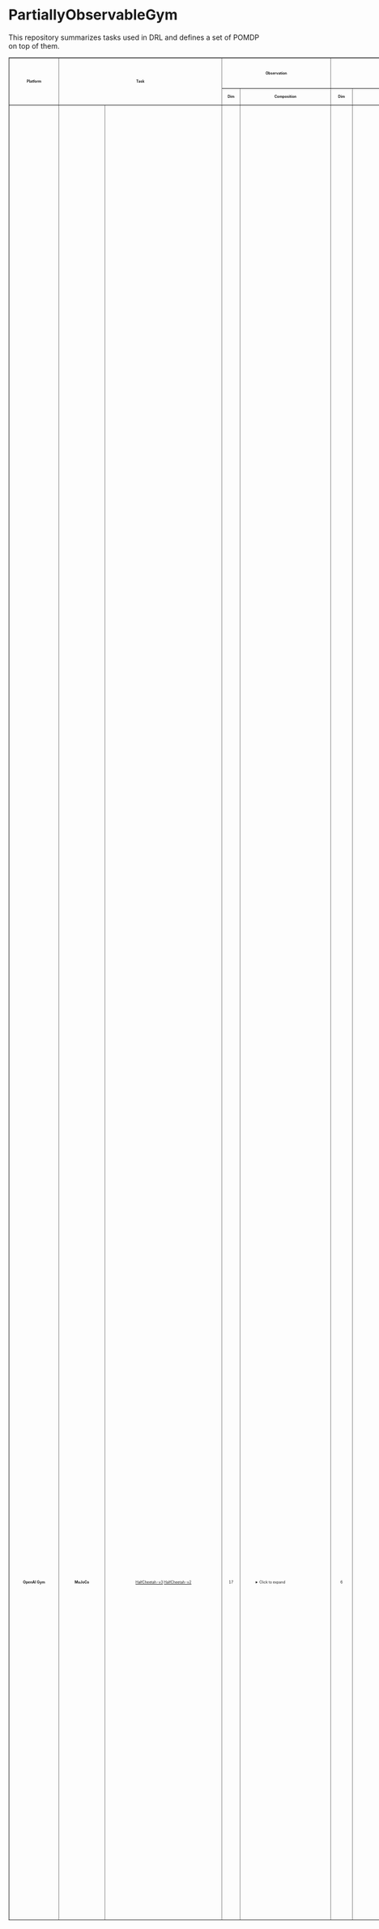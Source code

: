 # PartiallyObservableGym
This repository summarizes tasks used in DRL and defines a set of POMDP on top of them.

<table class="table-dense" style="height: 3679px; width: 1200px; margin-left: auto; margin-right: auto; font-size: 50%;" border="black" cellspacing="0" cellpadding="0">
   <tbody>
      <tr style="height: 60px;">
         <td style="width: 105px; text-align: center; height: 93px;" rowspan="2"><strong>Platform</strong></td>
         <td style="width: 364px; text-align: center; height: 93px;" colspan="2" rowspan="2"><strong>Task</strong></td>
         <td style="width: 206px; text-align: center; height: 60px;" colspan="2"><strong>Observation</strong></td>
         <td style="width: 247px; text-align: center; height: 60px;" colspan="2"><strong>Action</strong></td>
         <td style="width: 247px; text-align: center; height: 60px;" colspan="1" rowspan="2"><strong>Image</strong></td>
      </tr>
      <tr style="height: 33px;">
         <td style="width: 32px; text-align: center; height: 33px;"><strong>Dim</strong></td>
         <td style="width: 174px; text-align: center; height: 33px;" rowspan="1"><strong>Composition</strong></td>
         <td style="width: 40.5px; text-align: center; height: 33px;"><strong>Dim</strong></td>
         <td style="width: 206.5px; text-align: center; height: 33px;" rowspan="1"><strong>Composition</strong></td>
      </tr>
      <tr style="height: 145px;">
         <td style="width: 105px; text-align: center; height: 1670px;" rowspan="13"> <strong>OpenAI Gym</strong></td>
         <td style="width: 97px; text-align: center; height: 1670px;" rowspan="13"> <strong>MuJoCo</strong></td>
         <td style="width: 267px; text-align: center; height: 145px;"><a href="https://github.com/openai/gym/blob/master/gym/envs/mujoco/half_cheetah_v3.py" target="_blank" rel="noopener">HalfCheetah-v3</a> <a href="https://github.com/openai/gym/blob/master/gym/envs/mujoco/half_cheetah.py" target="_blank" rel="noopener">HalfCheetah-v2</a></td>
         <td style="width: 32px; text-align: center; height: 145px;">17</td>
         <td style="width: 174px; text-align: left; padding-left: 30px; height: 145px;">
            <details>
               <summary>Click to expand</summary>
               <ul>
                  <li style="text-align: left;">Position: 1-8 (d=8)</li>
                  <li style="text-align: left;">Velocity: 9-17 (d=9)</li>
               </ul>
            </details>
         </td>
         <td style="width: 40.5px; text-align: center; height: 145px;"> 6</td>
         <td style="width: 206.5px; text-align: center; height: 145px;">
            <details>
               <summary>Click to expand</summary>
            </details>
         </td>
         <td style="width: 206.5px; text-align: center; height: 145px;">
             
            <details>
               <summary>Click to expand</summary>
            </details>
         </td>
      </tr>
      <tr style="height: 128px;">
         <td style="width: 267px; text-align: center; height: 128px;"><a href="https://github.com/openai/gym/blob/master/gym/envs/mujoco/ant_v3.py" target="_blank" rel="noopener">Ant-v3</a> <a href="https://github.com/openai/gym/blob/master/gym/envs/mujoco/ant.py" target="_blank" rel="noopener">Ant-v2</a></td>
         <td style="width: 32px; text-align: center; height: 128px;">111</td>
         <td style="width: 174px; text-align: left; padding-left: 30px; height: 128px;">
            <details>
               <summary>Click to expand</summary>
               <ul>
                  <li>position: 1-13 (d=13)</li>
                  <li>velocity: 14-27 (d=14)</li>
                  <li>cfrc_ext: 28-111 (d=64)</li>
               </ul>
            </details>
         </td>
         <td style="width: 40.5px; text-align: center; height: 128px;"> 8</td>
         <td style="width: 206.5px; height: 128px; padding-left: 30px;">
             
            <details open="">
               <summary>Click to expand</summary>
            </details>
         </td>
         <td style="width: 206.5px; height: 128px; padding-left: 30px;">
             
            <details open="">
               <summary>Click to expand</summary>
            </details>
         </td>
      </tr>
      <tr style="height: 127px;">
         <td style="width: 267px; text-align: center; height: 127px;"><a href="https://github.com/openai/gym/blob/master/gym/envs/mujoco/walker2d_v3.py" target="_blank" rel="noopener">Walker2d-v3</a> <a href="https://github.com/openai/gym/blob/master/gym/envs/mujoco/walker2d.py" target="_blank" rel="noopener">Walker2d-v2</a></td>
         <td style="width: 32px; text-align: center; height: 127px;"> 17</td>
         <td style="width: 174px; text-align: left; padding-left: 30px; height: 127px;">
            <details>
               <summary>Click to expand</summary>
               <ul>
                  <li>position: 1-8 (d=8)</li>
                  <li>velocity: 9-17 (d=9)</li>
               </ul>
            </details>
         </td>
         <td style="width: 40.5px; text-align: center; height: 127px;"> 6</td>
         <td style="width: 206.5px; text-align: center; height: 127px;">
            <details>
               <summary>Click to expand</summary>
            </details>
             
         </td>
         <td style="width: 206.5px; text-align: center; height: 127px;">
            <details>
               <summary>Click to expand</summary>
            </details>
             
         </td>
      </tr>
      <tr style="height: 127px;">
         <td style="width: 267px; text-align: center; height: 127px;"> <a href="https://github.com/openai/gym/blob/master/gym/envs/mujoco/hopper_v3.py" target="_blank" rel="noopener">Hopper-v3</a> <a href="http://localhost:8888/notebooks/Google%20Drive/git_repos/spinningup-new/spinup/algos/pytorch/lstm_ddpg/Untitled2.ipynb" target="_blank" rel="noopener">Hopper-v2</a></td>
         <td style="width: 32px; text-align: center; height: 127px;"> 11</td>
         <td style="width: 174px; padding-left: 30px; height: 127px;">
            <details>
               <summary>Click to expand</summary>
               <ul>
                  <li>position: 1-5 (d=5)</li>
                  <li>velocity: 6-11 (d=6)</li>
               </ul>
            </details>
         </td>
         <td style="width: 40.5px; text-align: center; height: 127px;"> 3</td>
         <td style="width: 206.5px; text-align: center; height: 127px;">
             
            <details>
               <summary>Click to expand</summary>
            </details>
         </td>
         <td style="width: 206.5px; text-align: center; height: 127px;">
             
            <details>
               <summary>Click to expand</summary>
            </details>
         </td>
      </tr>
      <tr style="height: 127px;">
         <td style="width: 267px; text-align: center; height: 127px;"><a href="https://github.com/openai/gym/blob/master/gym/envs/mujoco/inverted_pendulum.py" target="_blank" rel="noopener">InvertedPendulum-v2</a></td>
         <td style="width: 32px; text-align: center; height: 127px;">4</td>
         <td style="width: 174px; padding-left: 30px; height: 127px;">
            <details>
               <summary>Click to expand</summary>
               <ul>
                  <li>position: 1-2 (d=2)</li>
                  <li>velocity: 3-4 (d=2)</li>
               </ul>
            </details>
         </td>
         <td style="width: 40.5px; text-align: center; height: 127px;"> 1</td>
         <td style="width: 206.5px; text-align: center; height: 127px;">
             
            <details>
               <summary>Click to expand</summary>
            </details>
         </td>
         <td style="width: 206.5px; text-align: center; height: 127px;">
             
            <details>
               <summary>Click to expand</summary>
            </details>
         </td>
      </tr>
      <tr style="height: 127px;">
         <td style="width: 267px; text-align: center; height: 127px;"><a href="https://github.com/openai/gym/blob/master/gym/envs/mujoco/inverted_double_pendulum.py" target="_blank" rel="noopener">InvertedDoublePendulum-v2</a></td>
         <td style="width: 32px; text-align: center; height: 127px;">11</td>
         <td style="width: 174px; padding-left: 30px; height: 127px;">
            <details>
               <summary>Click to expand</summary>
               <ul>
                  <li>cart position: 1</li>
                  <li>link angles sin: 2-3</li>
                  <li>link angles cos: 4-5</li>
                  <li>link velocity: 6-8 (d=3)</li>
                  <li>qfrc_constraint: 9-11 (d=3)</li>
               </ul>
            </details>
         </td>
         <td style="width: 40.5px; text-align: center; height: 127px;"> 1</td>
         <td style="width: 206.5px; text-align: center; height: 127px;">
            <details>
               <summary>Click to expand</summary>
            </details>
             
         </td>
         <td style="width: 206.5px; text-align: center; height: 127px;">
             
            <details>
               <summary>Click to expand</summary>
            </details>
         </td>
      </tr>
      <tr style="height: 127px;">
         <td style="width: 267px; text-align: center; height: 127px;"><a href="https://github.com/openai/gym/blob/master/gym/envs/mujoco/swimmer_v3.py" target="_blank" rel="noopener">Swimmer-v3</a> <a href="https://github.com/openai/gym/blob/master/gym/envs/mujoco/walker2d.py" target="_blank" rel="noopener">Swimmer-v2</a></td>
         <td style="width: 32px; text-align: center; height: 127px;">8</td>
         <td style="width: 174px; padding-left: 30px; height: 127px;">
            <details>
               <summary>Click to expand</summary>
               <ul>
                  <li>position: 1-3 (d=3)</li>
                  <li>velocity: 4-8 (d=5)</li>
               </ul>
            </details>
         </td>
         <td style="width: 40.5px; text-align: center; height: 127px;"> 2</td>
         <td style="width: 206.5px; text-align: center; height: 127px;">
             
            <details>
               <summary>Click to expand</summary>
            </details>
         </td>
         <td style="width: 206.5px; text-align: center; height: 127px;">
             
            <details>
               <summary>Click to expand</summary>
            </details>
         </td>
      </tr>
      <tr style="height: 127px;">
         <td style="width: 267px; text-align: center; height: 127px;"><a href="https://github.com/openai/gym/blob/master/gym/envs/mujoco/thrower.py" target="_blank" rel="noopener">Thrower-v2</a></td>
         <td style="width: 32px; text-align: center; height: 127px;">23</td>
         <td style="width: 174px; padding-left: 30px; height: 127px;">
            <details>
               <summary>Click to expand</summary>
               <ul>
                  <li>position: 1-7 (d=7)</li>
                  <li>velocity: 8-14 (d=7)</li>
                  <li>get_body_com("r_wrist_roll_link"): 15-17 (d=3)</li>
                  <li>get_body_com("ball"): 18-20 (d=3)</li>
                  <li>get_body_com("goal"): 21-23 (d=3)</li>
               </ul>
            </details>
         </td>
         <td style="width: 40.5px; text-align: center; height: 127px;"> 7</td>
         <td style="width: 206.5px; text-align: center; height: 127px;">
            <details>
               <summary>Click to expand</summary>
            </details>
             
         </td>
         <td style="width: 206.5px; text-align: center; height: 127px;">
             
            <details>
               <summary>Click to expand</summary>
            </details>
         </td>
      </tr>
      <tr style="height: 127px;">
         <td style="width: 267px; text-align: center; height: 127px;"><a href="https://github.com/openai/gym/blob/master/gym/envs/mujoco/striker.py" target="_blank" rel="noopener">Striker-v2</a></td>
         <td style="width: 32px; text-align: center; height: 127px;">23</td>
         <td style="width: 174px; padding-left: 30px; height: 127px;">
            <details>
               <summary>Click to expand</summary>
               <ul>
                  <li>position: 1-7 (d=7)</li>
                  <li>velocity: 8-14 (d=7)</li>
                  <li>get_body_com("tips_arm"): 15-17 (d=3)</li>
                  <li>get_body_com("object"): 18-20 (d=3)</li>
                  <li>get_body_com("goal"): 21-23 (d=3)</li>
               </ul>
            </details>
         </td>
         <td style="width: 40.5px; text-align: center; height: 127px;"> 7</td>
         <td style="width: 206.5px; text-align: center; height: 127px;">
             
            <details>
               <summary>Click to expand</summary>
            </details>
         </td>
         <td style="width: 206.5px; text-align: center; height: 127px;">
            <details>
               <summary>Click to expand</summary>
            </details>
             
         </td>
      </tr>
      <tr style="height: 127px;">
         <td style="width: 267px; text-align: center; height: 127px;"><a href="https://github.com/openai/gym/blob/master/gym/envs/mujoco/pusher.py" target="_blank" rel="noopener">Pusher-v2</a></td>
         <td style="width: 32px; text-align: center; height: 127px;">23</td>
         <td style="width: 174px; padding-left: 30px; height: 127px;">
            <details>
               <summary>Click to expand</summary>
               <ul>
                  <li>position: 1-7 (d=7)</li>
                  <li>velocity: 8-14 (d=7)</li>
                  <li>get_body_com("tips_arm"): 15-17 (d=3)</li>
                  <li>get_body_com("object"): 18-20 (d=3)</li>
                  <li>get_body_com("goal"): 21-23 (d=3)</li>
               </ul>
            </details>
         </td>
         <td style="width: 40.5px; text-align: center; height: 127px;"> 7</td>
         <td style="width: 206.5px; text-align: center; height: 127px;">
            <details>
               <summary>Click to expand</summary>
            </details>
             
         </td>
         <td style="width: 206.5px; text-align: center; height: 127px;">
            <details>
               <summary>Click to expand</summary>
            </details>
             
         </td>
      </tr>
      <tr style="height: 127px;">
         <td style="width: 267px; text-align: center; height: 127px;"><a href="https://github.com/openai/gym/blob/master/gym/envs/mujoco/reacher.py" target="_blank" rel="noopener">Reacher-v2</a></td>
         <td style="width: 32px; text-align: center; height: 127px;">11</td>
         <td style="width: 174px; padding-left: 30px; height: 127px;">
            <details>
               <summary>Click to expand</summary>
               <ul>
                  <li>cos: 1-2 (d=2)</li>
                  <li>sin: 3-4 (d=2)</li>
                  <li>position: 5-6 (d=2)</li>
                  <li>velocity: 7-8 (d=2)</li>
                  <li>get_body_com("fingertip")-get_body_com("target"): 9-11 (d=3)</li>
               </ul>
            </details>
         </td>
         <td style="width: 40.5px; text-align: center; height: 127px;"> 2</td>
         <td style="width: 206.5px; text-align: center; height: 127px;">
             
            <details>
               <summary>Click to expand</summary>
            </details>
         </td>
         <td style="width: 206.5px; text-align: center; height: 127px;">
             
            <details>
               <summary>Click to expand</summary>
            </details>
         </td>
      </tr>
      <tr style="height: 127px;">
         <td style="width: 267px; text-align: center; height: 127px;"><a href="https://github.com/openai/gym/blob/master/gym/envs/mujoco/humanoid_v3.py" target="_blank" rel="noopener">Humanoid-v3</a> <a href="https://github.com/openai/gym/blob/master/gym/envs/mujoco/humanoid.py" target="_blank" rel="noopener">Humanoid-v2</a></td>
         <td style="width: 32px; text-align: center; height: 127px;">376</td>
         <td style="width: 174px; padding-left: 30px; height: 127px;">
            <details>
               <summary>Click to expand</summary>
               <ul>
                  <li>position: 1-22 (d=22)</li>
                  <li>velocity: 23-45 (d=23)</li>
                  <li>com_inertia: 46-185 (d=140)</li>
                  <li>com_velocity: 186-269 (d=84)</li>
                  <li>actuator_forces: 270-292 (d=23)</li>
                  <li>external_contact_forces: 293-376 (d=84)</li>
               </ul>
            </details>
         </td>
         <td style="width: 40.5px; text-align: center; height: 127px;">6</td>
         <td style="width: 206.5px; text-align: center; height: 127px;">
            <details>
               <summary>Click to expand</summary>
            </details>
             
         </td>
         <td style="width: 206.5px; text-align: center; height: 127px;">
            <details>
               <summary>Click to expand</summary>
            </details>
             
         </td>
      </tr>
      <tr style="height: 127px;">
         <td style="width: 267px; text-align: center; height: 127px;"><a href="https://github.com/openai/gym/blob/master/gym/envs/mujoco/humanoidstandup.py" target="_blank" rel="noopener">HumanoidStandup-v2</a></td>
         <td style="width: 32px; text-align: center; height: 127px;">376</td>
         <td style="width: 174px; padding-left: 30px; height: 127px;">
            <details>
               <summary>Click to expand</summary>
               <ul>
                  <li>position: 1-22 (d=22)</li>
                  <li>velocity: 23-45 (d=23)</li>
                  <li>com_inertia: 46-185 (d=140)</li>
                  <li>com_velocity: 186-269 (d=84)</li>
                  <li>actuator_forces: 270-292 (d=23)</li>
                  <li>external_contact_forces: 293-376 (d=84)</li>
               </ul>
            </details>
         </td>
         <td style="width: 40.5px; text-align: center; height: 127px;">17</td>
         <td style="width: 206.5px; text-align: center; height: 127px;">
            <details>
               <summary>Click to expand</summary>
            </details>
             
         </td>
         <td style="width: 206.5px; text-align: center; height: 127px;">
             
            <details open="">
               <summary>Click to expand</summary>
            </details>
         </td>
      </tr>
      <tr style="height: 127px;">
         <td style="width: 105px; text-align: center; height: 1687px;" rowspan="13"> <strong>PyBulletGym</strong></td>
         <td style="width: 97px; text-align: center; height: 907px;" rowspan="7"> <strong>RoboSchool Envs</strong></td>
         <td style="width: 267px; height: 127px;"> <a href="https://github.com/benelot/pybullet-gym/blob/master/pybulletgym/envs/roboschool/robots/locomotors/walker_base.py" target="_blank" rel="noopener">HalfCheetahPyBulletEnv-v0</a></td>
         <td style="width: 32px; text-align: center; height: 127px;"> 26</td>
         <td style="width: 174px; text-align: left; padding-left: 30px; height: 127px;">
            <details>
               <summary>Click to expand</summary>
               <ul>
                  <li>
                     more: (d=8)
                     <ul>
                        <li>distance at z: 1</li>
                        <li>angle_to_target sin: 2</li>
                        <li>angle_to_target cos: 3</li>
                        <li>velocity x: 4</li>
                        <li>velocity y: 5</li>
                        <li>velocity z: 6</li>
                        <li>roll: 7</li>
                        <li>pitch: 8</li>
                     </ul>
                  </li>
                  <li>position: 9-20 (d=12)</li>
                  <li>feet contact: 21-26 (d=6)</li>
               </ul>
            </details>
         </td>
         <td style="width: 40.5px; text-align: center; height: 127px;"> 6</td>
         <td style="width: 206.5px; height: 127px; padding-left: 30px;">
             
            <details open="">
               <summary>Click to expand</summary>
            </details>
         </td>
         <td style="width: 206.5px; height: 127px; padding-left: 30px;">
             
            <details open="">
               <summary>Click to expand</summary>
            </details>
         </td>
      </tr>
      <tr style="height: 127px;">
         <td style="width: 267px; text-align: center; height: 127px;"> <a href="http://localhost:8888/notebooks/Google%20Drive/git_repos/spinningup-new/spinup/algos/pytorch/lstm_ddpg/Untitled2.ipynb" target="_blank" rel="noopener">AntPyBulletEnv-v0</a></td>
         <td style="width: 32px; text-align: center; height: 127px;"> 28</td>
         <td style="width: 174px; padding-left: 30px; height: 127px;">
            <details>
               <summary>Click to expand</summary>
               <ul>
                  <li>
                     more: (d=8)
                     <ul>
                        <li>distance at z: 1</li>
                        <li>angle_to_target sin: 2</li>
                        <li>angle_to_target cos: 3</li>
                        <li>velocity x: 4</li>
                        <li>velocity y: 5</li>
                        <li>velocity z: 6</li>
                        <li>roll: 7</li>
                        <li>pitch: 8</li>
                     </ul>
                  </li>
                  <li>position: 9-24 (d=16)</li>
                  <li>feet contact: 25-28 (d=4)</li>
               </ul>
            </details>
         </td>
         <td style="width: 40.5px; text-align: center; height: 127px;">8 </td>
         <td style="width: 206.5px; height: 127px; padding-left: 30px;">
             
            <details open="">
               <summary>Click to expand</summary>
            </details>
         </td>
         <td style="width: 206.5px; height: 127px; padding-left: 30px;">
             
            <details open="">
               <summary>Click to expand</summary>
            </details>
         </td>
      </tr>
      <tr style="height: 127px;">
         <td style="width: 267px; text-align: center; height: 127px;"> <a href="http://localhost:8888/notebooks/Google%20Drive/git_repos/spinningup-new/spinup/algos/pytorch/lstm_ddpg/Untitled2.ipynb" target="_blank" rel="noopener">Walker2DPyBulletEnv-v0</a></td>
         <td style="width: 32px; text-align: center; height: 127px;"> 22</td>
         <td style="width: 174px; padding-left: 30px; height: 127px;">
            <details>
               <summary>Click to expand</summary>
               <ul>
                  <li>
                      more: (d=8)
                     <ul>
                        <li>distance at z: 1</li>
                        <li>angle_to_target sin: 2</li>
                        <li>angle_to_target cos: 3</li>
                        <li>velocity x: 4</li>
                        <li>velocity y: 5</li>
                        <li>velocity z: 6</li>
                        <li>roll: 7</li>
                        <li>pitch: 8</li>
                     </ul>
                  </li>
                  <li>position: 9-20 (d=12)</li>
                  <li>feet contact: 21-22 (d=2)</li>
               </ul>
            </details>
         </td>
         <td style="width: 40.5px; text-align: center; height: 127px;"> 6</td>
         <td style="width: 206.5px; height: 127px; padding-left: 30px;">
             
            <details open="">
               <summary>Click to expand</summary>
            </details>
         </td>
         <td style="width: 206.5px; height: 127px; padding-left: 30px;">
             
            <details open="">
               <summary>Click to expand</summary>
            </details>
         </td>
      </tr>
      <tr style="height: 127px;">
         <td style="width: 267px; text-align: center; height: 127px;"><a href="http://localhost:8888/notebooks/Google%20Drive/git_repos/spinningup-new/spinup/algos/pytorch/lstm_ddpg/Untitled2.ipynb" target="_blank" rel="noopener">HopperPyBulletEnv-v0</a></td>
         <td style="width: 32px; text-align: center; height: 127px;">15</td>
         <td style="width: 174px; padding-left: 30px; height: 127px;">
            <details>
               <summary>Click to expand</summary>
               <ul>
                  <li>
                     more: (d=8)
                     <ul>
                        <li>distance at z: 1</li>
                        <li>angle_to_target sin: 2</li>
                        <li>angle_to_target cos: 3</li>
                        <li>velocity x: 4</li>
                        <li>velocity y: 5</li>
                        <li>velocity z: 6</li>
                        <li>roll: 7</li>
                        <li>pitch: 8</li>
                     </ul>
                  </li>
                  <li>position: 9-14 (d=6)</li>
                  <li>feet contact: 15 (d=1)</li>
               </ul>
            </details>
         </td>
         <td style="width: 40.5px; text-align: center; height: 127px;">3 </td>
         <td style="width: 206.5px; height: 127px; padding-left: 30px;">
            <details open="">
               <summary>Click to expand</summary>
            </details>
             
         </td>
         <td style="width: 206.5px; height: 127px; padding-left: 30px;">
             
            <details>
               <summary>Click to expand</summary>
            </details>
         </td>
      </tr>
      <tr style="height: 127px;">
         <td style="width: 267px; text-align: center; height: 127px;"><a href="https://github.com/benelot/pybullet-gym/blob/master/pybulletgym/envs/roboschool/robots/pendula/interted_pendulum.py" target="_blank" rel="noopener">InvertedPendulumPyBulletEnv-v0</a></td>
         <td style="width: 32px; text-align: center; height: 127px;">5</td>
         <td style="width: 174px; padding-left: 30px; height: 127px;">
            <details>
               <summary>Click to expand</summary>
               <ul>
                  <li>slider x: 1</li>
                  <li>slider velocity x: 2</li>
                  <li>cos: 3</li>
                  <li>sin: 4</li>
                  <li>theta_dot: 5</li>
               </ul>
            </details>
         </td>
         <td style="width: 40.5px; text-align: center; height: 127px;">1 </td>
         <td style="width: 206.5px; height: 127px; padding-left: 30px;">
             
            <details open="">
               <summary>Click to expand</summary>
            </details>
         </td>
         <td style="width: 206.5px; height: 127px; padding-left: 30px;">
             
            <details open="">
               <summary>Click to expand</summary>
            </details>
         </td>
      </tr>
      <tr style="height: 145px;">
         <td style="width: 267px; text-align: center; height: 145px;"><a href="https://github.com/benelot/pybullet-gym/blob/master/pybulletgym/envs/roboschool/robots/pendula/inverted_double_pendulum.py" target="_blank" rel="noopener">InvertedDoublePendulumPyBulletEnv-v0</a></td>
         <td style="width: 32px; text-align: center; height: 145px;">9</td>
         <td style="width: 174px; padding-left: 30px; height: 145px;">
            <details>
               <summary>Click to expand</summary>
               <ul>
                  <li>slider x: 1</li>
                  <li>slider velocity x: 2</li>
                  <li>pole2 x: 3</li>
                  <li>j1 cos: 4</li>
                  <li>j1 sin: 5</li>
                  <li>j1 dot: 6</li>
                  <li>j2 cos: 7</li>
                  <li>j2 sin: 8</li>
                  <li>j2 dot: 9</li>
               </ul>
            </details>
         </td>
         <td style="width: 40.5px; text-align: center; height: 145px;"> 1</td>
         <td style="width: 206.5px; height: 145px; padding-left: 30px;">
             
            <details open="">
               <summary>Click to expand</summary>
            </details>
         </td>
         <td style="width: 206.5px; height: 145px; padding-left: 30px;">
             
            <details open="">
               <summary>Click to expand</summary>
            </details>
         </td>
      </tr>
      <tr style="height: 127px;">
         <td style="width: 267px; text-align: center; height: 127px;"><a href="https://github.com/benelot/pybullet-gym/blob/master/pybulletgym/envs/roboschool/robots/manipulators/reacher.py" target="_blank" rel="noopener">ReacherPyBulletEnv-v0</a></td>
         <td style="width: 32px; text-align: center; height: 127px;">9</td>
         <td style="width: 174px; padding-left: 30px; height: 127px;">
            <details>
               <summary>Click to expand</summary>
               <ul>
                  <li>target x: 1</li>
                  <li>target y: 2</li>
                  <li>to_target_vec 1: 3</li>
                  <li>to_target_vec 2: 4</li>
                  <li>central_joint cos: 5</li>
                  <li>central_joint sin: 6</li>
                  <li>central_joint dot: 7</li>
                  <li>elbow_joint gamma: 8</li>
                  <li>elbow_joint gamma dot: 9</li>
               </ul>
            </details>
         </td>
         <td style="width: 40.5px; text-align: center; height: 127px;">2 </td>
         <td style="width: 206.5px; height: 127px; padding-left: 30px;">
            <details open="">
               <summary>Click to expand</summary>
            </details>
             
         </td>
         <td style="width: 206.5px; height: 127px; padding-left: 30px;">
             
            <details>
               <summary>Click to expand</summary>
            </details>
         </td>
      </tr>
      <tr style="height: 127px;">
         <td style="width: 97px; text-align: center; height: 780px;" rowspan="6"> <strong>MuJoCo Envs</strong></td>
         <td style="width: 267px; text-align: center; height: 127px;"><a href="https://github.com/benelot/pybullet-gym/blob/master/pybulletgym/envs/mujoco/robots/locomotors/half_cheetah.py" target="_blank" rel="noopener">HalfCheetahMuJoCoEnv-v0</a> </td>
         <td style="width: 32px; height: 127px;"> 17</td>
         <td style="width: 174px; padding-left: 30px; height: 127px;">
            <details>
               <summary>Click to expand</summary>
               <ul>
                  <li> position: 1-8 (d=8)</li>
                  <li>velocity: 9-17 (d=9)</li>
               </ul>
            </details>
         </td>
         <td style="width: 40.5px; text-align: center; height: 127px;"> 6</td>
         <td style="width: 206.5px; height: 127px; padding-left: 30px;">
             
            <details open="">
               <summary>Click to expand</summary>
            </details>
         </td>
         <td style="width: 206.5px; height: 127px; padding-left: 30px;">
             
            <details open="">
               <summary>Click to expand</summary>
            </details>
         </td>
      </tr>
      <tr style="height: 127px;">
         <td style="width: 267px; text-align: center; height: 127px;"><a href="https://github.com/benelot/pybullet-gym/blob/master/pybulletgym/envs/mujoco/robots/locomotors/ant.py" target="_blank" rel="noopener">AntMuJoCoEnv-v0</a> </td>
         <td style="width: 32px; height: 127px;"> 111</td>
         <td style="width: 174px; padding-left: 30px; height: 127px;">
            <details>
               <summary>Click to expand</summary>
               <ul>
                  <li>position: 1-13 (d=13)</li>
                  <li>velocity: 14-27 (d=14)</li>
                  <li>cfrc_ext: 28-111 (d=64) (The cfrc_ext is set to zeros in PyBulletGym.) (The cfrc_ext are the external forces (force x,y,z and torque x,y,z) applied to each of the links at the center of mass. For the Ant, this is 14*6: the ground link, the torso link, and 12 links for all legs (3 links for each leg))</li>
               </ul>
            </details>
         </td>
         <td style="width: 40.5px; text-align: center; height: 127px;"> 8</td>
         <td style="width: 206.5px; height: 127px; padding-left: 30px;">
            <details>
               <summary>Click to expand</summary>
            </details>
         </td>
         <td style="width: 206.5px; height: 127px; padding-left: 30px;">
            <details>
               <summary>Click to expand</summary>
            </details>
         </td>
      </tr>
      <tr style="height: 127px;">
         <td style="width: 267px; text-align: center; height: 127px;"><a href="https://github.com/benelot/pybullet-gym/blob/master/pybulletgym/envs/mujoco/robots/locomotors/walker2d.py" target="_blank" rel="noopener">Walker2DMuJoCoEnv-v0</a></td>
         <td style="width: 32px; text-align: center; height: 127px;">17</td>
         <td style="width: 174px; padding-left: 30px; height: 127px;">
            <details>
               <summary>Click to expand</summary>
               <ul>
                  <li>position: 1-8 (d=8)</li>
                  <li>velocity: 9-17 (d=9)</li>
               </ul>
            </details>
         </td>
         <td style="width: 40.5px; text-align: center; height: 127px;">6 </td>
         <td style="width: 206.5px; height: 127px; padding-left: 30px;">
             
            <details>
               <summary>Click to expand</summary>
            </details>
         </td>
         <td style="width: 206.5px; height: 127px; padding-left: 30px;">
             
            <details open="">
               <summary>Click to expand</summary>
            </details>
         </td>
      </tr>
      <tr style="height: 127px;">
         <td style="width: 267px; text-align: center; height: 127px;"><a href="https://github.com/benelot/pybullet-gym/blob/master/pybulletgym/envs/mujoco/robots/locomotors/hopper.py" target="_blank" rel="noopener">HopperMuJoCoEnv-v0</a></td>
         <td style="width: 32px; text-align: center; height: 127px;">15</td>
         <td style="width: 174px; padding-left: 30px; height: 127px;">
            <details>
               <summary>Click to expand</summary>
               <ul>
                  <li>position: 1-7 (d=7)</li>
                  <li>velocity: 8-15 (d=8)</li>
               </ul>
            </details>
         </td>
         <td style="width: 40.5px; text-align: center; height: 127px;"> 3</td>
         <td style="width: 206.5px; height: 127px; padding-left: 30px;">
             
            <details open="">
               <summary>Click to expand</summary>
            </details>
         </td>
         <td style="width: 206.5px; height: 127px; padding-left: 30px;">
            <details>
               <summary>Click to expand</summary>
            </details>
         </td>
      </tr>
      <tr style="height: 127px;">
         <td style="width: 267px; text-align: center; height: 127px;"><a href="https://github.com/benelot/pybullet-gym/blob/master/pybulletgym/envs/mujoco/robots/pendula/inverted_pendulum.py" target="_blank" rel="noopener">InvertedPendulumMuJoCoEnv-v0</a></td>
         <td style="width: 32px; text-align: center; height: 127px;">4</td>
         <td style="width: 174px; padding-left: 30px; height: 127px;">
            <details>
               <summary>Click to expand</summary>
               <ul>
                  <li>position: 1-3 (d=3)</li>
                  <li>velocity: 4 (d=1)</li>
               </ul>
            </details>
         </td>
         <td style="width: 40.5px; text-align: center; height: 127px;"> 1</td>
         <td style="width: 206.5px; height: 127px; padding-left: 30px;">
             
            <details open="">
               <summary>Click to expand</summary>
            </details>
         </td>
         <td style="width: 206.5px; height: 127px; padding-left: 30px;">
             
            <details open="">
               <summary>Click to expand</summary>
            </details>
         </td>
      </tr>
      <tr style="height: 145px;">
         <td style="width: 267px; text-align: center; height: 145px;"><a href="https://github.com/benelot/pybullet-gym/blob/master/pybulletgym/envs/mujoco/robots/pendula/inverted_double_pendulum.py" target="_blank" rel="noopener">InvertedDoublePendulumMuJoCoEnv-v0</a></td>
         <td style="width: 32px; text-align: center; height: 145px;">11</td>
         <td style="width: 174px; padding-left: 30px; height: 145px;">
            <details>
               <summary>Click to expand</summary>
               <ul>
                  <li>cart position: 1</li>
                  <li>link angles sin: 2-3</li>
                  <li>link angles cos: 4-5</li>
                  <li>link velocity: 6-8</li>
                  <li>qfrc_constraint: 9-11</li>
               </ul>
            </details>
         </td>
         <td style="width: 40.5px; text-align: center; height: 145px;">1 </td>
         <td style="width: 206.5px; height: 145px; padding-left: 30px;">
            <details open="">
               <summary>Click to expand</summary>
            </details>
             
         </td>
         <td style="width: 206.5px; height: 145px; padding-left: 30px;">
            <details>
               <summary>Click to expand</summary>
            </details>
             
         </td>
      </tr>
   </tbody>
</table>

